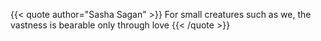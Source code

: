 ---
---

{{< quote author="Sasha Sagan" >}}
For small creatures such as we, the vastness is bearable only through love
{{< /quote >}}